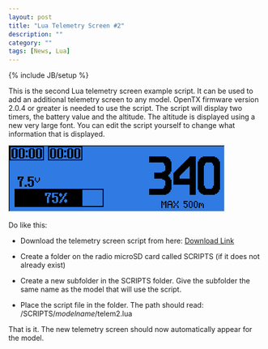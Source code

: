 ```yaml
---
layout: post
title: "Lua Telemetry Screen #2"
description: ""
category: ""
tags: [News, Lua]
---
```

{% include JB/setup %}

This is the second Lua telemetry screen example script. It can be used to add an additional telemetry screen to any model.
OpenTX firmware version 2.0.4 or greater is needed to use the script.
The script will display two timers, the battery value and the altitude. The altitude is displayed using a new very large font.
You can edit the script yourself to change what information that is displayed.
  
![](/assets/images/telem2.png)

Do like this:

* Download the telemetry screen script from here: [Download Link](http://lua-20.open-tx.org/telem2.zip) 

* Create a folder on the radio microSD card called SCRIPTS (if it does not already exist)

* Create a new subfolder in the SCRIPTS folder. Give the subfolder the same name as the model that will use the script.

* Place the script file in the folder. The path should read: /SCRIPTS/*modelname*/telem2.lua

That is it. The new telemetry screen should now automatically appear for the model.


